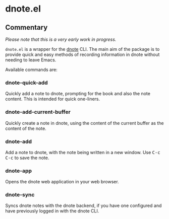 # dnote.el

## Commentary

*Please note that this is a very early work in progress.*

`dnote.el` is a wrapper for the [dnote](https://www.getdnote.com/) CLI. The
main aim of the package is to provide quick and easy methods of recording
information in dnote without needing to leave Emacs.

Available commands are:

### dnote-quick-add

Quickly add a note to dnote, prompting for the book and also the note
content. This is intended for quick one-liners.

### dnote-add-current-buffer

Quickly create a note in dnote, using the content of the current buffer as
the content of the note.

### dnote-add

Add a note to dnote, with the note being written in a new window. Use
<kbd>C-c</kbd> <kbd>C-c</kbd> to save the note.

### dnote-app

Opens the dnote web application in your web browser.

### dnote-sync

Syncs dnote notes with the dnote backend, if you have one configured and
have previously logged in with the dnote CLI.

[//]: # (README.md ends here)
